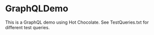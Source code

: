 # GraphQLDemo
This is a GraphQL demo using Hot Chocolate.
See TestQueries.txt for different test queries.
